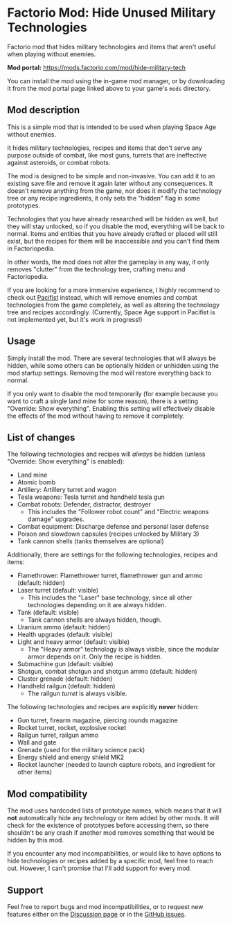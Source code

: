 # Factorio Mod: Hide Unused Military Technologies

Factorio mod that hides military technologies and items that aren't useful when playing without enemies. 

**Mod portal:** https://mods.factorio.com/mod/hide-military-tech

You can install the mod using the in-game mod manager, or by downloading it from the mod portal page linked above to your game's `mods` directory.


## Mod description

This is a simple mod that is intended to be used when playing Space Age without enemies.

It hides military technologies, recipes and items that don't serve any purpose outside of combat, like most guns, turrets that are ineffective against asteroids, or combat robots.

The mod is designed to be simple and non-invasive. You can add it to an existing save file and remove it again later without any consequences. It doesn't remove anything from the game, nor does it modify the technology tree or any recipe ingredients, it only sets the "hidden" flag in some prototypes.

Technologies that you have already researched will be hidden as well, but they will stay unlocked, so if you disable the mod, everything will be back to normal. Items and entities that you have already crafted or placed will still exist, but the recipes for them will be inaccessible and you can't find them in Factoriopedia.

In other words, the mod does not alter the gameplay in any way, it only removes "clutter" from the technology tree, crafting menu and Factoriopedia.

If you are looking for a more immersive experience, I highly recommend to check out [Pacifist](https://mods.factorio.com/mod/Pacifist) instead, which will remove enemies and combat technologies from the game completely, as well as altering the technology tree and recipes accordingly. (Currently, Space Age support in Pacifist is not implemented yet, but it's work in progress!)

## Usage

Simply install the mod. There are several technologies that will always be hidden, while some others can be optionally hidden or unhidden using the mod startup settings. Removing the mod will restore everything back to normal.

If you only want to disable the mod temporarily (for example because you want to craft a single land mine for some reason), there is a setting "Override: Show everything". Enabling this setting will effectively disable the effects of the mod without having to remove it completely.

## List of changes

The following technologies and recipes will *always* be hidden (unless "Override: Show everything" is enabled):

- Land mine
- Atomic bomb
- Artillery: Artillery turret and wagon
- Tesla weapons: Tesla turret and handheld tesla gun
- Combat robots: Defender, distractor, destroyer
    - This includes the "Follower robot count" and "Electric weapons damage" upgrades.
- Combat equipment: Discharge defense and personal laser defense
- Poison and slowdown capsules (recipes unlocked by Military 3)
- Tank cannon shells (tanks themselves are optional)

Additionally, there are settings for the following technologies, recipes and items:

- Flamethrower: Flamethrower turret, flamethrower gun and ammo (default: hidden)
- Laser turret (default: visible)
    - This includes the "Laser" base technology, since all other technologies depending on it are always hidden.
- Tank (default: visible)
    - Tank cannon shells are always hidden, though.
- Uranium ammo (default: hidden)
- Health upgrades (default: visible)
- Light and heavy armor (default: visible)
    - The "Heavy armor" technology is always visible, since the modular armor depends on it. Only the recipe is hidden.
- Submachine gun (default: visible)
- Shotgun, combat shotgun and shotgun ammo (default: hidden)
- Cluster grenade (default: hidden)
- Handheld railgun (default: hidden)
    - The railgun *turret* is always visible.

The following technologies and recipes are explicitly **never** hidden:

- Gun turret, firearm magazine, piercing rounds magazine
- Rocket turret, rocket, explosive rocket
- Railgun turret, railgun ammo
- Wall and gate
- Grenade (used for the military science pack)
- Energy shield and energy shield MK2
- Rocket launcher (needed to launch capture robots, and ingredient for other items)

## Mod compatibility

The mod uses hardcoded lists of prototype names, which means that it will **not** automatically hide any technology or item added by other mods. It will check for the existence of prototypes before accessing them, so there shouldn't be any crash if another mod removes something that would be hidden by this mod.

If you encounter any mod incompatibilities, or would like to have options to hide technologies or recipes added by a specific mod, feel free to reach out. However, I can't promise that I'll add support for every mod.

## Support

Feel free to report bugs and mod incompatibilities, or to request new features either on the [Discussion page](https://mods.factorio.com/mod/hide-military-tech/discussion) or in the [GitHub issues](https://github.com/binaryDiv/factorio-hide-military-tech).
